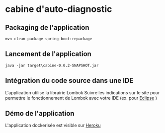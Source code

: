 # cabine d'auto-diagnostic

## Packaging de l'application
	mvn clean package spring-boot:repackage

## Lancement de l'application
	java -jar target\cabine-0.0.2-SNAPSHOT.jar

## Intégration du code source dans une IDE
L'application utilise la librairie Lombok
Suivre les indications sur le site pour permettre le fonctionnement de Lombok avec votre IDE
(ex. pour [Eclipse](https://projectlombok.org/setup/eclipse) )

## Démo de l'application
L'application dockerisée est visible sur [Heroku](https://cabautodiag-spring-boot-docker.herokuapp.com/)
